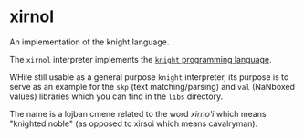 # xirnol
An implementation of the knight language.

The `xirnol` interpreter implements the [`knight` programming language](https://github.com/knight-lang/knight-lang).

WHile still usable as a general purpose `knight` interpreter, its purpose is to serve as an example for the `skp` (text matching/parsing) and `val` (NaNboxed values) libraries which you can find in the `libs` directory.

The name is a lojban cmene related to the word *xirno'i* which means "knighted noble" (as opposed to xirsoi which means cavalryman).
